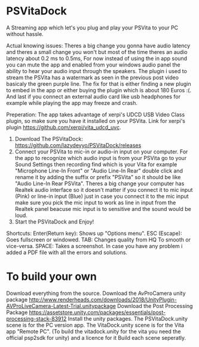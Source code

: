 # PSVitaDock
A Streaming app which let's you plug and play your PSVita to your PC without hassle.


Actual knowing issues: Theres a big change you gonna have audio latency and theres a small change you won't but most of the time theres an audio latency about 0.2 ms to 0.5ms, For now instead of using the in app sound you can mute the app and enabled from your windows audio panel the ability to hear your audio input through the speakers.
The plugin i used to stream the PSVita has a watermark as seen in the previous post video basicaly the green purple line.
The fix for that is either finding a new plugin to embed in the app or either buying the plugin which is about 180 Euros :(.
And last if you connect an external audio card like usb headphones for example while playing the app may freeze and crash.

Preperation: 
The app takes advantage of xerpi's UDCD USB Video Class plugin, so make sure you have it installed on your PSVita.
Link for xerpi's plugin https://github.com/xerpi/vita_udcd_uvc. 
1. Download The PSVitaDock: https://github.com/lazydevyo/PSVitaDock/releases 
2. Connect your PSVita to mic-in or audio-in input on your computer. For the app to recognize which audio input is from your PSVita go to your Sound Settings then recording find which is your Vita for example "Microphone Line-In Front" or "Audio Line-In Rear" double click and rename it by adding the suffix or prefix "PSVita" so it should be like "Audio Line-In Rear PSVita".
Theres a big change your computer has Realtek audio interface so it doesn't matter if you connect it to mic input (Pink) or line-in input (Blue) just in case you connect it to the mic input make sure you pick the mic input to work as line in input from the Realtek panel beacuse mic input is to sensitive and the sound would be loud.
3. Start the PSVitaDock and Enjoy!

Shortcuts:
Enter(Return key): Shows up "Options menu".
ESC (Escape): Goes fullscreen or windowed.
TAB: Changes quality from HQ To smooth or vice-versa.
SPACE: Takes a screenshot.
In case you have any problem i added a PDF file with all the errors and solutions.

# To build your own

Download everything from the source.
Download the AvProCamera unity package http://www.renderheads.com/downloads/2018/UnityPlugin-AVProLiveCamera-Latest-Trial.unitypackage
Download the Post Processing Package https://assetstore.unity.com/packages/essentials/post-processing-stack-83912
Install the unity packages.
The PSVitaDock.unity scene is for the PC version app.
The VitaDock.unity scene is for the Vita app "Remote PC". (To build the vitadock.unity for the vita you need the official psp2sdk for unity) and a licence for it
Build each scene seperatly.
